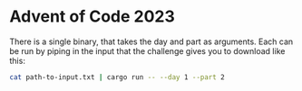 # Advent of Code 2023

There is a single binary, that takes the day and part as arguments. Each can be run by piping in the input that the challenge gives you to download like this:

``` bash
cat path-to-input.txt | cargo run -- --day 1 --part 2
```
